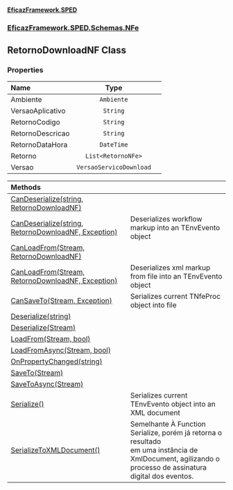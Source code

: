 #### [EficazFramework.SPED](EficazFrameworkSPED.md 'EficazFramework SPED')
### [EficazFramework.SPED.Schemas.NFe](EficazFramework.SPED.Schemas.NFe.md 'EficazFramework.SPED.Schemas.NFe')

## RetornoDownloadNF Class
### Properties

| Name | Type | |
| :--- | :---: | :--- |
| Ambiente | `Ambiente` |  |
| VersaoAplicativo | `String` |  |
| RetornoCodigo | `String` |  |
| RetornoDescricao | `String` |  |
| RetornoDataHora | `DateTime` |  |
| Retorno | `List<RetornoNFe>` |  |
| Versao | `VersaoServicoDownload` |  |

| Methods | |
| :--- | :--- |
| [CanDeserialize(string, RetornoDownloadNF)](EficazFramework.SPED.Schemas.NFe/RetornoDownloadNF/CanDeserialize(string,RetornoDownloadNF).md 'EficazFramework.SPED.Schemas.NFe.RetornoDownloadNF.CanDeserialize(string, EficazFramework.SPED.Schemas.NFe.RetornoDownloadNF)') | |
| [CanDeserialize(string, RetornoDownloadNF, Exception)](EficazFramework.SPED.Schemas.NFe/RetornoDownloadNF/CanDeserialize(string,RetornoDownloadNF,Exception).md 'EficazFramework.SPED.Schemas.NFe.RetornoDownloadNF.CanDeserialize(string, EficazFramework.SPED.Schemas.NFe.RetornoDownloadNF, System.Exception)') | Deserializes workflow markup into an TEnvEvento object |
| [CanLoadFrom(Stream, RetornoDownloadNF)](EficazFramework.SPED.Schemas.NFe/RetornoDownloadNF/CanLoadFrom(Stream,RetornoDownloadNF).md 'EficazFramework.SPED.Schemas.NFe.RetornoDownloadNF.CanLoadFrom(System.IO.Stream, EficazFramework.SPED.Schemas.NFe.RetornoDownloadNF)') | |
| [CanLoadFrom(Stream, RetornoDownloadNF, Exception)](EficazFramework.SPED.Schemas.NFe/RetornoDownloadNF/CanLoadFrom(Stream,RetornoDownloadNF,Exception).md 'EficazFramework.SPED.Schemas.NFe.RetornoDownloadNF.CanLoadFrom(System.IO.Stream, EficazFramework.SPED.Schemas.NFe.RetornoDownloadNF, System.Exception)') | Deserializes xml markup from file into an TEnvEvento object |
| [CanSaveTo(Stream, Exception)](EficazFramework.SPED.Schemas.NFe/RetornoDownloadNF/CanSaveTo(Stream,Exception).md 'EficazFramework.SPED.Schemas.NFe.RetornoDownloadNF.CanSaveTo(System.IO.Stream, System.Exception)') | Serializes current TNfeProc object into file |
| [Deserialize(string)](EficazFramework.SPED.Schemas.NFe/RetornoDownloadNF/Deserialize(string).md 'EficazFramework.SPED.Schemas.NFe.RetornoDownloadNF.Deserialize(string)') | |
| [Deserialize(Stream)](EficazFramework.SPED.Schemas.NFe/RetornoDownloadNF/Deserialize(Stream).md 'EficazFramework.SPED.Schemas.NFe.RetornoDownloadNF.Deserialize(System.IO.Stream)') | |
| [LoadFrom(Stream, bool)](EficazFramework.SPED.Schemas.NFe/RetornoDownloadNF/LoadFrom(Stream,bool).md 'EficazFramework.SPED.Schemas.NFe.RetornoDownloadNF.LoadFrom(System.IO.Stream, bool)') | |
| [LoadFromAsync(Stream, bool)](EficazFramework.SPED.Schemas.NFe/RetornoDownloadNF/LoadFromAsync(Stream,bool).md 'EficazFramework.SPED.Schemas.NFe.RetornoDownloadNF.LoadFromAsync(System.IO.Stream, bool)') | |
| [OnPropertyChanged(string)](EficazFramework.SPED.Schemas.NFe/RetornoDownloadNF/OnPropertyChanged(string).md 'EficazFramework.SPED.Schemas.NFe.RetornoDownloadNF.OnPropertyChanged(string)') | |
| [SaveTo(Stream)](EficazFramework.SPED.Schemas.NFe/RetornoDownloadNF/SaveTo(Stream).md 'EficazFramework.SPED.Schemas.NFe.RetornoDownloadNF.SaveTo(System.IO.Stream)') | |
| [SaveToAsync(Stream)](EficazFramework.SPED.Schemas.NFe/RetornoDownloadNF/SaveToAsync(Stream).md 'EficazFramework.SPED.Schemas.NFe.RetornoDownloadNF.SaveToAsync(System.IO.Stream)') | |
| [Serialize()](EficazFramework.SPED.Schemas.NFe/RetornoDownloadNF/Serialize().md 'EficazFramework.SPED.Schemas.NFe.RetornoDownloadNF.Serialize()') | Serializes current TEnvEvento object into an XML document |
| [SerializeToXMLDocument()](EficazFramework.SPED.Schemas.NFe/RetornoDownloadNF/SerializeToXMLDocument().md 'EficazFramework.SPED.Schemas.NFe.RetornoDownloadNF.SerializeToXMLDocument()') | Semelhante À Function Serialize, porém já retorna o resultado<br/>em uma instância de XmlDocument, agilizando o processo de assinatura<br/>digital dos eventos. |
